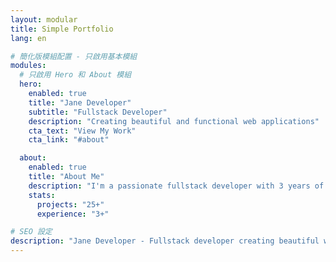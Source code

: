 ```yaml
---
layout: modular
title: Simple Portfolio
lang: en

# 簡化版模組配置 - 只啟用基本模組
modules:
  # 只啟用 Hero 和 About 模組
  hero:
    enabled: true
    title: "Jane Developer"
    subtitle: "Fullstack Developer"
    description: "Creating beautiful and functional web applications"
    cta_text: "View My Work"
    cta_link: "#about"

  about:
    enabled: true
    title: "About Me"
    description: "I'm a passionate fullstack developer with 3 years of experience creating web applications. I love working with modern technologies and solving complex problems."
    stats:
      projects: "25+"
      experience: "3+"

# SEO 設定
description: "Jane Developer - Fullstack developer creating beautiful web applications"
---
```


<!-- 簡化版只需要 Hero 和 About 模組 -->
